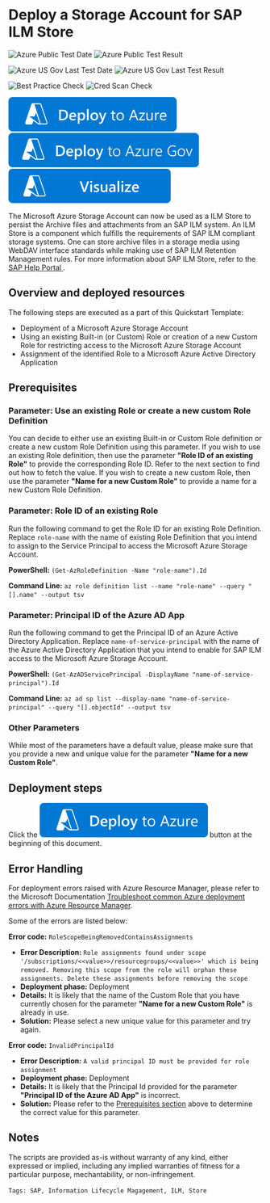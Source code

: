 # Deploy a Storage Account for SAP ILM Store

![Azure Public Test Date](https://azurequickstartsservice.blob.core.windows.net/badges/path-to-sample/PublicLastTestDate.svg)
![Azure Public Test Result](https://azurequickstartsservice.blob.core.windows.net/badges/path-to-sample/PublicDeployment.svg)

![Azure US Gov Last Test Date](https://azurequickstartsservice.blob.core.windows.net/badges/path-to-sample/FairfaxLastTestDate.svg)
![Azure US Gov Last Test Result](https://azurequickstartsservice.blob.core.windows.net/badges/path-to-sample/FairfaxDeployment.svg)

![Best Practice Check](https://azurequickstartsservice.blob.core.windows.net/badges/path-to-sample/BestPracticeResult.svg)
![Cred Scan Check](https://azurequickstartsservice.blob.core.windows.net/badges/path-to-sample/CredScanResult.svg)

[![Deploy To Azure](https://raw.githubusercontent.com/Azure/azure-quickstart-templates/master/1-CONTRIBUTION-GUIDE/images/deploytoazure.svg?sanitize=true)](https://portal.azure.com/#create/Microsoft.Template/uri/https%3A%2F%2Fraw.githubusercontent.com%2FAzure%2Fazure-quickstart-templates%2Fmaster%2Fpath-to-sample%2Fazuredeploy.json/createUIDefinitionUri/https%3A%2F%2Fraw.githubusercontent.com%2FAzure%2Fazure-quickstart-templates%2Fmaster%2Fpath-to-sample%2FcreateUiDefinition.json)
[![Deploy To Azure US Gov](https://raw.githubusercontent.com/Azure/azure-quickstart-templates/master/1-CONTRIBUTION-GUIDE/images/deploytoazuregov.svg?sanitize=true)](https://portal.azure.us/#create/Microsoft.Template/uri/https%3A%2F%2Fraw.githubusercontent.com%2FAzure%2Fazure-quickstart-templates%2Fmaster%2Fpath-to-sample%2Fazuredeploy.json/createUIDefinitionUri/https%3A%2F%2Fraw.githubusercontent.com%2FAzure%2Fazure-quickstart-templates%2Fmaster%2Fpath-to-sample%2FcreateUiDefinition.json)
[![Visualize](https://raw.githubusercontent.com/Azure/azure-quickstart-templates/master/1-CONTRIBUTION-GUIDE/images/visualizebutton.svg?sanitize=true)](http://armviz.io/#/?load=https%3A%2F%2Fraw.githubusercontent.com%2FAzure%2Fazure-quickstart-templates%2Fmaster%2Fpath-to-sample%2Fazuredeploy.json)

The Microsoft Azure Storage Account can now be used as a ILM Store to persist the Archive files and attachments from an SAP ILM system. An ILM Store is a component which fulfills the requirements of SAP ILM compliant storage systems. One can store archive files in a storage media using WebDAV interface standards while making use of SAP ILM Retention Management rules. For more information about SAP ILM Store, refer to the <a href='https://www.sap.com'> SAP Help Portal </a>.

## Overview and deployed resources

The following steps are executed as a part of this Quickstart Template:

+ Deployment of a Microsoft Azure Storage Account
+ Using an existing Built-in (or Custom) Role or creation of a new Custom Role for restricting access to the Microsoft Azure Storage Account
+ Assignment of the identified Role to a Microsoft Azure Active Directory Application

## Prerequisites

### Parameter: Use an existing Role or create a new custom Role Definition
You can decide to either use an existing Built-in or Custom Role definition or create a new custom Role Definition using this parameter. If you wish to use an existing Role definition, then use the parameter **"Role ID of an existing Role"** to provide the corresponding Role ID. Refer to the next section to find out how to fetch the value. If you wish to create a new custom Role, then use the parameter **"Name for a new Custom Role"** to provide a name for a new Custom Role Definition.

### Parameter: Role ID of an existing Role
Run the following command to get the Role ID for an existing Role Definition. Replace `role-name` with the name of existing Role Definition that you intend to assign to the Service Principal to access the Microsoft Azure Storage Account.

**PowerShell:** `(Get-AzRoleDefinition -Name "role-name").Id`

**Command Line:** `az role definition list --name "role-name" --query "[].name" --output tsv`

### Parameter: Principal ID of the Azure AD App
Run the following command to get the Principal ID of an Azure Active Directory Application. Replace `name-of-service-principal` with the name of the Azure Active Directory Application that you intend to enable for SAP ILM access to the Microsoft Azure Storage Account.

**PowerShell:** `(Get-AzADServicePrincipal -DisplayName "name-of-service-principal").Id`

**Command Line:** `az ad sp list --display-name "name-of-service-principal" --query "[].objectId" --output tsv`

### Other Parameters
While most of the parameters have a default value, please make sure that you provide a new and unique value for the parameter **"Name for a new Custom Role"**.

## Deployment steps

Click the [![Deploy To Azure](https://raw.githubusercontent.com/Azure/azure-quickstart-templates/master/1-CONTRIBUTION-GUIDE/images/deploytoazure.svg?sanitize=true)](https://github.com/SumitDeySAP/azure-quickstart-templates/tree/patch-1/sap-ilm-store#deploy-a-storage-account-for-sap-ilm-store) button at the beginning of this document.

## Error Handling

For deployment errors raised with Azure Resource Manager, please refer to the Microsoft Documentation [Troubleshoot common Azure deployment errors with Azure Resource Manager](https://docs.microsoft.com/en-us/azure/azure-resource-manager/templates/common-deployment-errors).

Some of the errors are listed below:

**Error code:** `RoleScopeBeingRemovedContainsAssignments`
- **Error Description:** `Role assignments found under scope '/subscriptions/<<value>>/resourcegroups/<<value>>' which is being removed. Removing this scope from the role will orphan these assignments. Delete these assignments before removing the scope`
- **Deployment phase:** Deployment
- **Details:** It is likely that the name of the Custom Role that you have currently chosen for the parameter **"Name for a new Custom Role"** is already in use.
- **Solution:** Please select a new unique value for this parameter and try again.

**Error code:** `InvalidPrincipalId`
- **Error Description:** `A valid principal ID must be provided for role assignment`
- **Deployment phase:** Deployment
- **Details:** It is likely that the Principal Id provided for the parameter **"Principal ID of the Azure AD App"** is incorrect.
- **Solution:** Please refer to the [Prerequisites section](https://github.com/SumitDeySAP/azure-quickstart-templates/tree/patch-1/sap-ilm-store#prerequisites) above to determine the correct value for this parameter.

## Notes

The scripts are provided as-is without warranty of any kind, either expressed or implied, including any implied warranties of fitness for a particular purpose, mechantability, or non-infringement.


`Tags: SAP, Information Lifecycle Magagement, ILM, Store`
